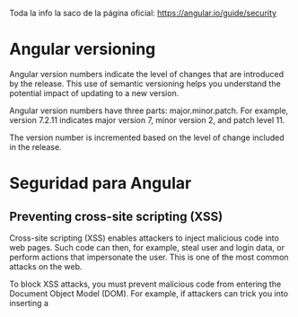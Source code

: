 Toda la info la saco de la página oficial: https://angular.io/guide/security

# Angular versioning
Angular version numbers indicate the level of changes that are introduced by the release. This use of semantic versioning helps you understand the potential impact of updating to a new version.

Angular version numbers have three parts: major.minor.patch. For example, version 7.2.11 indicates major version 7, minor version 2, and patch level 11.

The version number is incremented based on the level of change included in the release.

# Seguridad para Angular
<h2> Preventing cross-site scripting (XSS) </h2>
Cross-site scripting (XSS) enables attackers to inject malicious code into web pages. Such code can then, for example, steal user and login data, or perform actions that impersonate the user. This is one of the most common attacks on the web.

To block XSS attacks, you must prevent malicious code from entering the Document Object Model (DOM). For example, if attackers can trick you into inserting a <script> tag in the DOM, they can run arbitrary code on your website. The attack isn't limited to <script> tags —many elements and properties in the DOM allow code execution, for example, <img alt="" onerror="..."> and <a href="javascript:...">. If attacker-controlled data enters the DOM, expect security vulnerabilities.

# Angular's cross-site scripting security model
To systematically block XSS bugs, Angular treats all values as untrusted by default. When a value is inserted into the DOM from a template binding, or interpolation, Angular sanitizes and escapes untrusted values. If a value was already sanitized outside of Angular and is considered safe, communicate this to Angular by marking the value as trusted.

Unlike values to be used for rendering, Angular templates are considered trusted by default, and should be treated as executable code. Never create templates by concatenating user input and template syntax. Doing this would enable attackers to inject arbitrary code into your application. To prevent these vulnerabilities, always use the default Ahead-Of-Time (AOT) template compiler in production deployments.

An extra layer of protection can be provided through the use of Content security policy and Trusted Types. These web platform features operate at the DOM level which is the most effective place to prevent XSS issues. Here they can't be bypassed using other, lower-level APIs. For this reason, it is strongly encouraged to take advantage of these features. To do this, configure the content security policy for the application and enable trusted types enforcement.

# Direct use of the DOM APIs and explicit sanitization calls
Unless you enforce Trusted Types, the built-in browser DOM APIs don't automatically protect you from security vulnerabilities. For example, document, the node available through ElementRef, and many third-party APIs contain unsafe methods. Likewise, if you interact with other libraries that manipulate the DOM, you likely won't have the same automatic sanitization as with Angular interpolations. Avoid directly interacting with the DOM and instead use Angular templates where possible.

For cases where this is unavoidable, use the built-in Angular sanitization functions. Sanitize untrusted values with the DomSanitizer.sanitize method and the appropriate SecurityContext. That function also accepts values that were marked as trusted using the bypassSecurityTrust … functions, and does not sanitize them, as described below.
